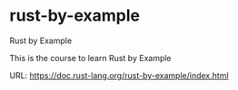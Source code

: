 # rust-by-example
Rust by Example

This is the course to learn Rust by Example

URL: https://doc.rust-lang.org/rust-by-example/index.html
